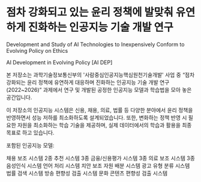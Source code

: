 # 점차 강화되고 있는 윤리 정책에 발맞춰 유연하게 진화하는 인공지능 기술 개발 연구
Development and Study of AI Technologies to Inexpensively Conform to Evolving Policy on Ethics

AI Development in Evolving Policy [AI DEP]


본 저장소는 과학기술정보통신부의 '사람중심인공지능핵심원천기술개발' 사업 중 “점차 강화되는 윤리 정책에 유연하게 대응하며 진화하는 인공지능 기술 개발 연구(2022~2026)” 과제에서 연구 및 개발된 공정한 인공지능 모델과 학습법을 모아 놓은 공간입니다.

이 저장소의 인공지능 시스템은 신용, 채용, 의료, 법률 등 다양한 분야에서 윤리 정책을 반영하면서 성능 저하를 최소화하도록 설계되었습니다. 
또한, 변화하는 정책 반영 시 필요한 자원을 최소화하는 학습 기술을 제공하며, 실제 데이터에서의 학습과 활용을 최종 목표로 하고 있습니다.

포함된 인공지능 모델:

채용 보조 시스템 2종
추천 시스템 3종
금융/신용평가 시스템 3종
의료 보조 시스템 3종
음성인식 시스템
언어 처리 시스템
치안 보조 자원 배분 시스템
광고 유형 분류 시스템
법률 검색 시스템
방송 편향성 검출 시스템
문화 콘텐츠 편향성 검출 시스템
